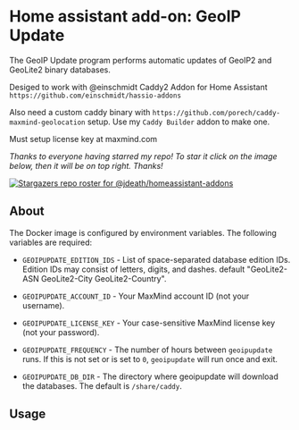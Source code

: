 # Home assistant add-on: GeoIP Update

The GeoIP Update program performs automatic updates of GeoIP2 and GeoLite2 binary databases.

Desiged to work with @einschmidt Caddy2 Addon for Home Assistant `https://github.com/einschmidt/hassio-addons`

Also need a custom caddy binary with `https://github.com/porech/caddy-maxmind-geolocation` setup. Use my `Caddy Builder` addon to make one.

Must setup license key at maxmind.com

_Thanks to everyone having starred my repo! To star it click on the image below, then it will be on top right. Thanks!_

[![Stargazers repo roster for @jdeath/homeassistant-addons](https://reporoster.com/stars/jdeath/homeassistant-addons)](https://github.com/jdeath/homeassistant-addons/stargazers)

## About

The Docker image is configured by environment variables. The following
variables are required:

* `GEOIPUPDATE_EDITION_IDS` - List of space-separated database edition IDs.
  Edition IDs may consist of letters, digits, and dashes. default "GeoLite2-ASN GeoLite2-City GeoLite2-Country".

* `GEOIPUPDATE_ACCOUNT_ID` - Your MaxMind account ID (not your username).

* `GEOIPUPDATE_LICENSE_KEY` - Your case-sensitive MaxMind license key (not your password).

* `GEOIPUPDATE_FREQUENCY` - The number of hours between `geoipupdate` runs.
  If this is not set or is set to `0`, `geoipupdate` will run once and exit.

* `GEOIPUPDATE_DB_DIR` - The directory where geoipupdate will download the
  databases. The default is `/share/caddy`.
  
[repository]: https://github.com/jdeath/homeassistant-addons

## Usage

